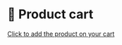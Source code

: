 # 🛒 Product cart
[Click to add the product on your cart](https://avantikasingh2110.github.io/Product_Cart/)
